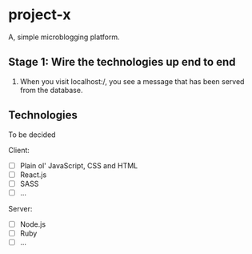 # project-x

A, simple microblogging platform.

## Stage 1: Wire the technologies up end to end

1. When you visit localhost:<port>/, you see a message that has been served from the database.

## Technologies

To be decided

Client:

- [ ] Plain ol' JavaScript, CSS and HTML
- [ ] React.js
- [ ] SASS
- [ ] ...

Server:

- [ ] Node.js
- [ ] Ruby
- [ ] ...
